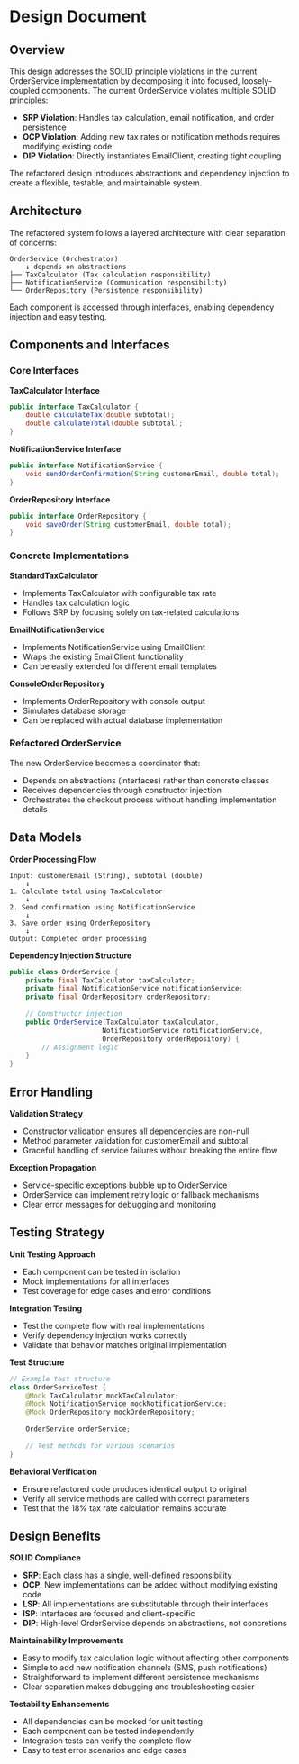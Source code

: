 # Design Document

## Overview

This design addresses the SOLID principle violations in the current OrderService implementation by decomposing it into focused, loosely-coupled components. The current OrderService violates multiple SOLID principles:

- **SRP Violation**: Handles tax calculation, email notification, and order persistence
- **OCP Violation**: Adding new tax rates or notification methods requires modifying existing code
- **DIP Violation**: Directly instantiates EmailClient, creating tight coupling

The refactored design introduces abstractions and dependency injection to create a flexible, testable, and maintainable system.

## Architecture

The refactored system follows a layered architecture with clear separation of concerns:

```
OrderService (Orchestrator)
    ↓ depends on abstractions
├── TaxCalculator (Tax calculation responsibility)
├── NotificationService (Communication responsibility)  
└── OrderRepository (Persistence responsibility)
```

Each component is accessed through interfaces, enabling dependency injection and easy testing.

## Components and Interfaces

### Core Interfaces

**TaxCalculator Interface**
```java
public interface TaxCalculator {
    double calculateTax(double subtotal);
    double calculateTotal(double subtotal);
}
```

**NotificationService Interface**
```java
public interface NotificationService {
    void sendOrderConfirmation(String customerEmail, double total);
}
```

**OrderRepository Interface**
```java
public interface OrderRepository {
    void saveOrder(String customerEmail, double total);
}
```

### Concrete Implementations

**StandardTaxCalculator**
- Implements TaxCalculator with configurable tax rate
- Handles tax calculation logic
- Follows SRP by focusing solely on tax-related calculations

**EmailNotificationService**
- Implements NotificationService using EmailClient
- Wraps the existing EmailClient functionality
- Can be easily extended for different email templates

**ConsoleOrderRepository**
- Implements OrderRepository with console output
- Simulates database storage
- Can be replaced with actual database implementation

### Refactored OrderService

The new OrderService becomes a coordinator that:
- Depends on abstractions (interfaces) rather than concrete classes
- Receives dependencies through constructor injection
- Orchestrates the checkout process without handling implementation details

## Data Models

**Order Processing Flow**
```
Input: customerEmail (String), subtotal (double)
    ↓
1. Calculate total using TaxCalculator
    ↓
2. Send confirmation using NotificationService  
    ↓
3. Save order using OrderRepository
    ↓
Output: Completed order processing
```

**Dependency Injection Structure**
```java
public class OrderService {
    private final TaxCalculator taxCalculator;
    private final NotificationService notificationService;
    private final OrderRepository orderRepository;
    
    // Constructor injection
    public OrderService(TaxCalculator taxCalculator, 
                       NotificationService notificationService,
                       OrderRepository orderRepository) {
        // Assignment logic
    }
}
```

## Error Handling

**Validation Strategy**
- Constructor validation ensures all dependencies are non-null
- Method parameter validation for customerEmail and subtotal
- Graceful handling of service failures without breaking the entire flow

**Exception Propagation**
- Service-specific exceptions bubble up to OrderService
- OrderService can implement retry logic or fallback mechanisms
- Clear error messages for debugging and monitoring

## Testing Strategy

**Unit Testing Approach**
- Each component can be tested in isolation
- Mock implementations for all interfaces
- Test coverage for edge cases and error conditions

**Integration Testing**
- Test the complete flow with real implementations
- Verify dependency injection works correctly
- Validate that behavior matches original implementation

**Test Structure**
```java
// Example test structure
class OrderServiceTest {
    @Mock TaxCalculator mockTaxCalculator;
    @Mock NotificationService mockNotificationService;
    @Mock OrderRepository mockOrderRepository;
    
    OrderService orderService;
    
    // Test methods for various scenarios
}
```

**Behavioral Verification**
- Ensure refactored code produces identical output to original
- Verify all service methods are called with correct parameters
- Test that the 18% tax rate calculation remains accurate

## Design Benefits

**SOLID Compliance**
- **SRP**: Each class has a single, well-defined responsibility
- **OCP**: New implementations can be added without modifying existing code
- **LSP**: All implementations are substitutable through their interfaces
- **ISP**: Interfaces are focused and client-specific
- **DIP**: High-level OrderService depends on abstractions, not concretions

**Maintainability Improvements**
- Easy to modify tax calculation logic without affecting other components
- Simple to add new notification channels (SMS, push notifications)
- Straightforward to implement different persistence mechanisms
- Clear separation makes debugging and troubleshooting easier

**Testability Enhancements**
- All dependencies can be mocked for unit testing
- Each component can be tested independently
- Integration tests can verify the complete flow
- Easy to test error scenarios and edge cases